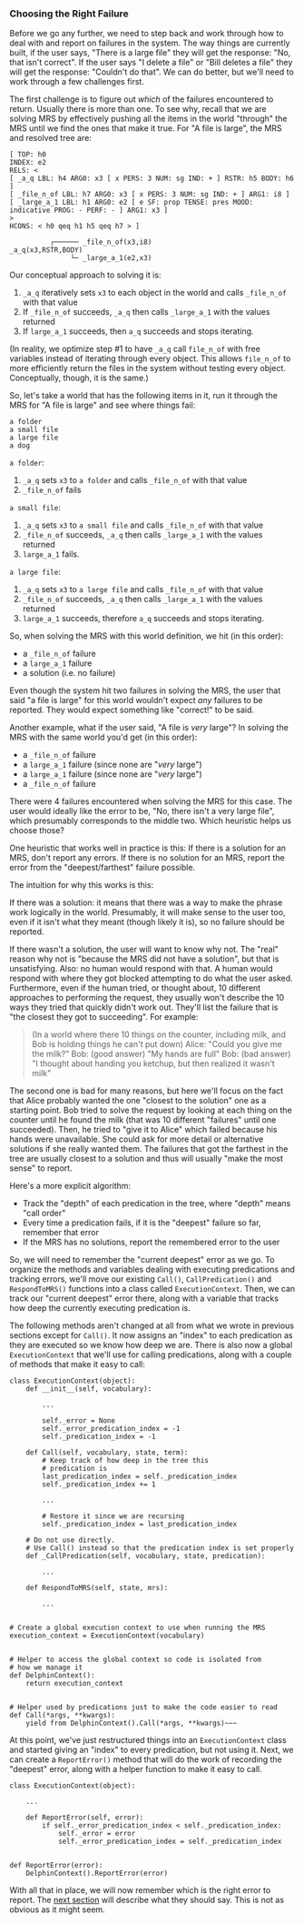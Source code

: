 ### Choosing the Right Failure 
Before we go any further, we need to step back and work through how to deal with and report on failures in the system. The way things are currently built, if the user says, "There is a large file" they will get the response: "No, that isn't correct".  If the user says "I delete a file" or "Bill deletes a file" they will get the response: "Couldn't do that".  We can do better, but we'll need to work through a few challenges first.

The first challenge is to figure out *which* of the failures encountered to return. Usually there is more than one. To see why, recall that we are solving MRS by effectively pushing all the items in the world "through" the MRS until we find the ones that make it true. For "A file is large", the MRS and resolved tree are:

~~~
[ TOP: h0
INDEX: e2
RELS: < 
[ _a_q LBL: h4 ARG0: x3 [ x PERS: 3 NUM: sg IND: + ] RSTR: h5 BODY: h6 ]
[ _file_n_of LBL: h7 ARG0: x3 [ x PERS: 3 NUM: sg IND: + ] ARG1: i8 ]
[ _large_a_1 LBL: h1 ARG0: e2 [ e SF: prop TENSE: pres MOOD: indicative PROG: - PERF: - ] ARG1: x3 ]
>
HCONS: < h0 qeq h1 h5 qeq h7 > ]

          ┌────── _file_n_of(x3,i8)
_a_q(x3,RSTR,BODY)    
               └─ _large_a_1(e2,x3)
~~~

Our conceptual approach to solving it is:
1. `_a_q` iteratively sets `x3` to each object in the world and calls `_file_n_of` with that value
2. If `_file_n_of` succeeds, `_a_q` then calls `_large_a_1` with the values returned
3. If `large_a_1` succeeds, then `a_q` succeeds and stops iterating. 

(In reality, we optimize step #1 to have `_a_q` call `file_n_of` with free variables instead of iterating through every object. This allows `file_n_of` to more efficiently return the files in the system without testing every object. Conceptually, though, it is the same.)

So, let's take a world that has the following items in it, run it through the MRS for "A file is large" and see where things fail:

~~~
a folder
a small file
a large file
a dog
~~~

`a folder`:
1. `_a_q` sets `x3` to `a folder` and calls `_file_n_of` with that value
2. `_file_n_of` fails

`a small file`:
1. `_a_q` sets `x3` to `a small file` and calls `_file_n_of` with that value
2. `_file_n_of` succeeds, `_a_q` then calls `_large_a_1` with the values returned
3. `large_a_1` fails. 

`a large file`:
1. `_a_q` sets `x3` to `a large file` and calls `_file_n_of` with that value
2. `_file_n_of` succeeds, `_a_q` then calls `_large_a_1` with the values returned
3. `large_a_1` succeeds, therefore `a_q` succeeds and stops iterating. 


So, when solving the MRS with this world definition, we hit (in this order):
- a `_file_n_of` failure
- a `large_a_1` failure
- a solution (i.e. no failure)

Even though the system hit two failures in solving the MRS, the user that said "a file is large" for this world wouldn't expect *any* failures to be reported. They would expect something like "correct!" to be said.

Another example, what if the user said, "A file is *very* large"? In solving the MRS with the same world you'd get (in this order):  
- a `_file_n_of` failure
- a `large_a_1` failure (since none are "*very* large")
- a `large_a_1` failure (since none are "*very* large")
- a `_file_n_of` failure

There were 4 failures encountered when solving the MRS for this case. The user would ideally like the error to be, "No, there isn't a very large file", which presumably corresponds to the middle two. Which heuristic helps us choose those?

One heuristic that works well in practice is this: If there is a solution for an MRS, don't report any errors. If there is no solution for an MRS, report the error from the "deepest/farthest" failure possible.

The intuition for why this works is this:

If there was a solution: it means that there was a way to make the phrase work logically in the world. Presumably, it will make sense to the user too, even if it isn't what they meant (though likely it is), so no failure should be reported. 

If there wasn't a solution, the user will want to know why not. The "real" reason why not is "because the MRS did not have a solution", but that is unsatisfying. Also: no human would respond with that. A human would respond with where they got blocked attempting to do what the user asked. Furthermore, even if the human tried, or thought about, 10 different approaches to performing the request, they usually won't describe the 10 ways they tried that quickly didn't work out. They'll list the failure that is "the closest they got to succeeding".  For example:

> (In a world where there 10 things on the counter, including milk, and Bob is holding things he can't put down)
> Alice: "Could you give me the milk?"
> Bob: (good answer) "My hands are full"
> Bob: (bad answer) "I thought about handing you ketchup, but then realized it wasn't milk"

The second one is bad for many reasons, but here we'll focus on the fact that Alice probably wanted the one "closest to the solution" one as a starting point. Bob tried to solve the request by looking at each thing on the counter until he found the milk (that was 10 different "failures" until one succeeded). Then, he tried to "give it to Alice" which failed because his hands were unavailable. She could ask for more detail or alternative solutions if she really wanted them. The failures that got the farthest in the tree are usually closest to a solution and thus will usually "make the most sense" to report.

Here's a more explicit algorithm:
- Track the "depth" of each predication in the tree, where "depth" means "call order"
- Every time a predication fails, if it is the "deepest" failure so far, remember that error
- If the MRS has no solutions, report the remembered error to the user

So, we will need to remember the "current deepest" error as we go. To organize the methods and variables dealing with executing predications and tracking errors, we'll move our existing `Call()`, `CallPredication()` and `RespondToMRS()` functions into a class called `ExecutionContext`. Then, we can track our "current deepest" error there, along with a variable that tracks how deep the currently executing predication is.

The following methods aren't changed at all from what we wrote in previous sections except for `Call()`.  It now assigns an "index" to each predication as they are executed so we know how deep we are. There is also now a global `ExecutionContext` that we'll use for calling predications, along with a couple of methods that make it easy to call:
~~~
class ExecutionContext(object):
    def __init__(self, vocabulary):
        
        ...
        
        self._error = None
        self._error_predication_index = -1
        self._predication_index = -1

    def Call(self, vocabulary, state, term):
        # Keep track of how deep in the tree this 
        # predication is
        last_predication_index = self._predication_index
        self._predication_index += 1

        ...

        # Restore it since we are recursing
        self._predication_index = last_predication_index

    # Do not use directly.
    # Use Call() instead so that the predication index is set properly
    def _CallPredication(self, vocabulary, state, predication):
        
        ...

    def RespondToMRS(self, state, mrs):
        
        ...
                          
            
# Create a global execution context to use when running the MRS
execution_context = ExecutionContext(vocabulary)


# Helper to access the global context so code is isolated from
# how we manage it
def DelphinContext():
    return execution_context


# Helper used by predications just to make the code easier to read
def Call(*args, **kwargs):
    yield from DelphinContext().Call(*args, **kwargs)~~~
~~~

At this point, we've just restructured things into an `ExecutionContext` class and started giving an "index" to every predication, but not using it. Next, we can create a `ReportError()` method that will do the work of recording the "deepest" error, along with a helper function to make it easy to call.

~~~
class ExecutionContext(object):
    
    ...
    
    def ReportError(self, error):
        if self._error_predication_index < self._predication_index:
            self._error = error
            self._error_predication_index = self._predication_index


def ReportError(error):
    DelphinContext().ReportError(error)
~~~

With all that in place, we will now remember which is the right error to report. The [next section](devhowtoReportingAFailure) will describe what they should say. This is not as obvious as it might seem. 